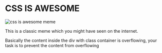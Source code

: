 # CSS IS AWESOME

![css is awesome meme](https://css-tricks.com/wp-content/uploads/2021/04/css-is-awesome.jpg)

This is a classic meme which you might have seen on the internet.

Basically the content inside the div with class container is overflowing, your task is to prevent the content from overflowing
